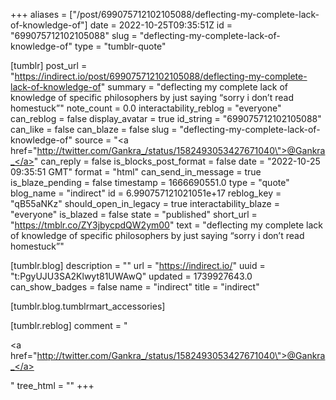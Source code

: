 +++
aliases = ["/post/699075712102105088/deflecting-my-complete-lack-of-knowledge-of"]
date = 2022-10-25T09:35:51Z
id = "699075712102105088"
slug = "deflecting-my-complete-lack-of-knowledge-of"
type = "tumblr-quote"

[tumblr]
post_url = "https://indirect.io/post/699075712102105088/deflecting-my-complete-lack-of-knowledge-of"
summary = "deflecting my complete lack of knowledge of specific philosophers by just saying “sorry i don’t read homestuck”"
note_count = 0.0
interactability_reblog = "everyone"
can_reblog = false
display_avatar = true
id_string = "699075712102105088"
can_like = false
can_blaze = false
slug = "deflecting-my-complete-lack-of-knowledge-of"
source = "<a href=\"http://twitter.com/Gankra_/status/1582493053427671040\">@Gankra_</a>"
can_reply = false
is_blocks_post_format = false
date = "2022-10-25 09:35:51 GMT"
format = "html"
can_send_in_message = true
is_blaze_pending = false
timestamp = 1666690551.0
type = "quote"
blog_name = "indirect"
id = 6.990757121021051e+17
reblog_key = "qB55aNKz"
should_open_in_legacy = true
interactability_blaze = "everyone"
is_blazed = false
state = "published"
short_url = "https://tmblr.co/ZY3jbycpdQW2ym00"
text = "deflecting my complete lack of knowledge of specific philosophers by just saying &ldquo;sorry i don&rsquo;t read homestuck&rdquo;"

[tumblr.blog]
description = ""
url = "https://indirect.io/"
uuid = "t:PgyUJU3SA2Klwyt81UWAwQ"
updated = 1739927643.0
can_show_badges = false
name = "indirect"
title = "indirect"

[tumblr.blog.tumblrmart_accessories]

[tumblr.reblog]
comment = "<p><a href=\"http://twitter.com/Gankra_/status/1582493053427671040\">@Gankra_</a></p>"
tree_html = ""
+++
